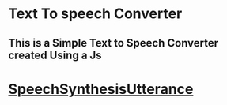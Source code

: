 <h1>Text To speech Converter</h1>
<h2>This is a Simple Text to Speech Converter created Using a Js </h2>
<h1><a href="https://developer.mozilla.org/en-US/docs/Web/API/SpeechSynthesisUtterance">SpeechSynthesisUtterance</a></h1>
